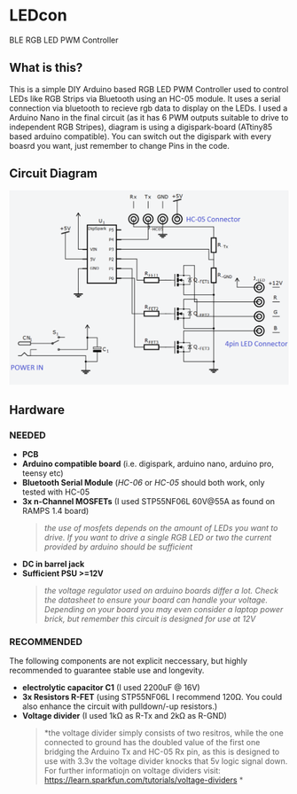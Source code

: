 # LEDcon
BLE RGB LED PWM Controller

## What is this?

This is a simple DIY Arduino based RGB LED PWM Controller used to control LEDs like RGB Strips via Bluetooth using an HC-05 module.
It uses a serial connection via bluetooth to recieve rgb data to display on the LEDs.
I used a Arduino Nano in the final circuit (as it has 6 PWM outputs suitable to drive to independent RGB Stripes), diagram is using a digispark-board (ATtiny85 based arduino compatible). You can switch out the digispark with every boasrd you want, just remember to change Pins in the code.

## Circuit Diagram
![schematics](LEDcon_circuit_diagram.png?raw=true "circuit diagram")


## Hardware

### NEEDED


* __PCB__
* __Arduino compatible board__ (i.e. digispark, arduino nano, arduino pro, teensy etc)
* __Bluetooth Serial Module__ (*HC-06* or *HC-05* should both work, only tested with HC-05
* __3x n-Channel MOSFETs__ (I used STP55NF06L 60V@55A as found on RAMPS 1.4 board)
   > *the use of mosfets depends on the amount of LEDs you want to drive. If you want to drive a single RGB LED or two the current provided by arduino should be sufficient*
* __DC in barrel jack__
* __Sufficient PSU >=12V__ 
  > *the voltage regulator used on arduino boards differ a lot. Check the datasheet to ensure your board can handle your voltage. Depending on your board you may even consider a laptop power brick, but remember this circuit is designed for use at 12V*


### RECOMMENDED


The following components are not explicit neccessary, but highly recommended to guarantee stable use and longevity.

* __electrolytic capacitor C1__ (I used 2200uF @ 16V)
* __3x Resistors R-FET__ (using STP55NF06L I recommend 120Ω. You could also enhance the circuit with pulldown/-up resistors.)
* __Voltage divider__ (I used 1kΩ as R-Tx and 2kΩ as R-GND)
  > *the voltage divider simply consists of two resitros, while the one connected to ground has the doubled value of the first one bridging the Arduino Tx and HC-05 Rx pin, as this is designed to use with 3.3v the voltage divider knocks that 5v logic signal down. For further informatiojn on voltage dividers visit: https://learn.sparkfun.com/tutorials/voltage-dividers *
